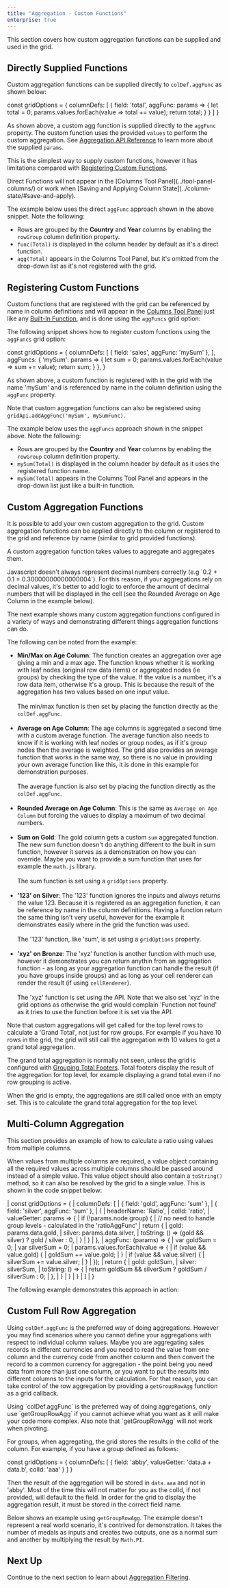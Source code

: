 ```yaml
---
title: "Aggregation - Custom Functions"
enterprise: true
---
```


This section covers how custom aggregation functions can be supplied and used in the grid.

## Directly Supplied Functions

Custom aggregation functions can be supplied directly to `colDef.aggFunc` as shown below: 

<snippet>
const gridOptions = {
    columnDefs: [
        {
            field: 'total',
            aggFunc: params => {
                let total = 0;
                params.values.forEach(value => total += value);
                return total;
            }
        }
    ]
}
</snippet>

As shown above, a custom agg function is supplied directly to the `aggFunc` property. The custom function uses the 
provided `values` to perform the custom aggregation. See [Aggregation API Reference](/aggregation/#api-reference) to 
learn more about the supplied `params`.

This is the simplest way to supply custom functions, however it has limitations compared with 
[Registering Custom Functions](/aggregation-custom-functions/#registering-custom-functions).

<note>
Direct Functions will not appear in the [Columns Tool Panel](../tool-panel-columns/) or work when [Saving and Applying Column State](../column-state/#save-and-apply).
</note>

The example below uses the direct `aggFunc` approach shown in the above snippet. Note the following:
- Rows are grouped by the **Country** and **Year** columns by enabling the `rowGroup` column definition property.
- `func(Total)` is displayed in the column header by default as it's a direct function.
- `agg(Total)` appears in the Columns Tool Panel, but it's omitted from the drop-down list as it's not registered with the grid.   

<grid-example title='Directly Supplied Aggregation Functions' name='direct-functions' type='generated' options='{ "enterprise": true, "exampleHeight": 540, "modules": ["clientside", "rowgrouping", "menu", "columnpanel", "filterpanel", "setfilter"] }'></grid-example>

## Registering Custom Functions

Custom functions that are registered with the grid can be referenced by name in column definitions and will 
appear in the [Columns Tool Panel](/tool-panel-columns/) just like any [Built-In Function](/aggregation/#enabling-aggregation), 
and is done using the `aggFuncs` grid option:

<api-documentation source='grid-options/properties.json' section='rowPivoting' names='["aggFuncs"]'></api-documentation>

The following snippet shows how to register custom functions using the `aggFuncs` grid option:

<snippet>
const gridOptions = {
    columnDefs: [
        { field: 'sales', aggFunc: 'mySum' },
    ],
    aggFuncs: {
        'mySum': params => {
            let sum = 0;
            params.values.forEach(value => sum += value);
            return sum;
        }
    },
}
</snippet>

As shown above, a custom function is registered with in the grid with the name 'mySum' and is referenced by name in 
the column definition using the `aggFunc` property.

Note that custom aggregation functions can also be registered using `gridApi.addAggFunc('mySum', mySumFunc)`.

<api-documentation source='grid-api/api.json' section='rowPivoting' names='["addAggFunc"]'></api-documentation>

The example below uses the `aggFuncs` approach shown in the snippet above. Note the following:
- Rows are grouped by the **Country** and **Year** columns by enabling the `rowGroup` column definition property.
- `mySum(Total)` is displayed in the column header by default as it uses the registered function name.
- `mySum(Total)` appears in the Columns Tool Panel and appears in the drop-down list just like a built-in function.

<grid-example title='Registering Custom Aggregation Functions' name='registered-function' type='generated' options='{ "enterprise": true, "exampleHeight": 540, "modules": ["clientside", "rowgrouping", "menu", "columnpanel", "filterpanel", "setfilter"] }'></grid-example>

## Custom Aggregation Functions

It is possible to add your own custom aggregation to the grid. Custom aggregation functions can be applied directly to
the column or registered to the grid and reference by name (similar to grid provided functions).

<api-documentation source='grid-options/properties.json' section='rowPivoting' names='["aggFuncs"]'></api-documentation>

A custom aggregation function takes values to aggregate and aggregates them.

<note>
Javascript doesn't always represent decimal numbers correctly (e.g `0.2 + 0.1 = 0.30000000000000004`). For this
reason, if your aggregations rely on decimal values, it's better to add logic to enforce the amount of decimal
numbers that will be displayed in the cell (see the Rounded Average on Age Column in the example below).
</note>

The next example shows many custom aggregation functions configured in a variety of ways and demonstrating different things aggregation functions can do.

The following can be noted from the example:

- **Min/Max on Age Column**: The function creates an aggregation over age giving a min and a max age. The function knows whether it is working with leaf nodes (original row data items) or aggregated nodes (ie groups) by checking the type of the value. If the value is a number, it's a row data item, otherwise it's a group. This is because the result of the aggregation has two values based on one input value. <br/><br/> The min/max function is then set by placing the function directly as the `colDef.aggFunc`.
<br/><br/>
- **Average on Age Column**: The age columns is aggregated a second time with a custom average function. The average function also needs to know if it is working with leaf nodes or group nodes, as if it's group nodes then the average is weighted. The grid also provides an average function that works in the same way, so there is no value in providing your own average function like this, it is done in this example for demonstration purposes. <br/><br/> The average function is also set by placing the function directly as the `colDef.aggFunc`.
<br/><br/>
- **Rounded Average on Age Column**: This is the same as `Average on Age Column` but forcing the values to display a maximum of
two decimal numbers.
<br/><br/>
- **Sum on Gold**: The gold column gets a custom `sum` aggregated function. The new sum function doesn't do anything different to the built in sum function, however it serves as a demonstration on how you can override. Maybe you want to provide a sum function that uses for example the `math.js` library.<br/><br/> The sum function is set using a `gridOptions` property.
<br/><br/>
- **'123' on Silver**: The '123' function ignores the inputs and always returns the value 123. Because it is registered as an aggregation function, it can be reference by name in the column definitions. Having a function return the same thing isn't very useful, however for the example it demonstrates easily where in the grid the function was used. <br/><br/> The '123' function, like 'sum', is set using a `gridOptions` property.
<br/><br/>
- **'xyz' on Bronze**: The 'xyz' function is another function with much use, however it demonstrates you can return anythin from an aggregation function - as long as your aggregation function can handle the result (if you have groups inside groups) and as long as your cell renderer can render the result (if using `cellRenderer`). <br/><br/> The 'xyz' function is set using the API. Note that we also set 'xyz' in the grid options as otherwise
the grid would complain 'Function not found' as it tries to use the function before it is set via the API.

<grid-example title='Custom Aggregation Functions' name='custom-agg-functions' type='generated' options='{ "enterprise": true, "modules": ["clientside", "rowgrouping", "menu", "columnpanel", "filterpanel", "setfilter"] }'></grid-example>

Note that custom aggregations will get called for the top level rows to calculate a 'Grand Total', not just for row groups. For example if you have 10 rows in the grid, the grid will still call the aggregation with 10 values to get a grand total aggregation.

The grand total aggregation is normally not seen, unless the grid is configured with [Grouping Total Footers](/grouping/#grouping-footers). Total footers display the result of the aggregation for top level, for example displaying a grand total even if no row grouping is active.

When the grid is empty, the aggregations are still called once with an empty set. This is to calculate the grand total aggregation for the top level.

## Multi-Column Aggregation

This section provides an example of how to calculate a ratio using values from multiple columns.

When values from multiple columns are required, a value object containing all the required values across multiple columns
should be passed around instead of a simple value. This value object should also contain a `toString()` method, so it can
also be resolved by the grid to a single value. This is shown in the code snippet below:


<snippet spaceBetweenProperties="true">
| const gridOptions = {
|     columnDefs: [
|         { field: 'gold', aggFunc: 'sum' },
|         { field: 'silver', aggFunc: 'sum' },
|         {
|             headerName: 'Ratio',
|             colId: 'ratio',
|             valueGetter: params => {
|                 if (!params.node.group) {
|                     // no need to handle group levels - calculated in the 'ratioAggFunc'
|                     return {
|                         gold: params.data.gold,
|                         silver: params.data.silver,
|                         toString: () => (gold && silver) ? gold / silver : 0,
|                     }
|                 }
|             },
|             aggFunc: (params) => {
|                 var goldSum = 0;
|                 var silverSum = 0;
|                 params.values.forEach(value => {
|                     if (value && value.gold) {
|                         goldSum += value.gold;
|                     }
|                     if (value && value.silver) {
|                         silverSum += value.silver;
|                     }
|                 });
|                 return {
|                     gold: goldSum,
|                     silver: silverSum,
|                     toString: () => {
|                         return goldSum && silverSum ? goldSum / silverSum : 0;
|                     },
|                 }
|             }
|         }
|     ]
| }
</snippet>

The following example demonstrates this approach in action:

<grid-example title='Multi-Column Aggregation' name='multi-column-aggregation' type='generated' options='{ "enterprise": true, "modules": ["clientside", "rowgrouping", "menu", "columnpanel", "filterpanel", "setfilter"] }'></grid-example>

## Custom Full Row Aggregation

Using `colDef.aggFunc` is the preferred way of doing aggregations. However you may find scenarios where you cannot define your aggregations with respect to individual column values. Maybe you are aggregating sales records in different currencies and you need to read the value from one column and the currency code from another column and then convert the record to a common currency for aggregation - the point being you need data from more than just one column, or you want to put the results into different columns to the inputs for the calculation. For that reason, you can take control of the row aggregation by providing a `getGroupRowAgg` function as a grid callback.

<note>
Using `colDef.aggFunc` is the preferred way of doing aggregations, only use `getGroupRowAgg`
if you cannot achieve what you want as it will make your code more complex. Also note that `getGroupRowAgg`
will not work when pivoting.
</note>

For groups, when aggregating, the grid stores the results in the colId of the column. For example, if you have a group defined as follows:

<snippet>
const gridOptions = {
    columnDefs: [
        {
            field: 'abby',
            valueGetter: 'data.a + data.b',
            colId: 'aaa'
        }
    ]
}
</snippet>

Then the result of the aggregation will be stored in `data.aaa` and not in 'abby'. Most of the time this will not matter for you as the colId, if not provided, will default to the field. In order for the grid to display the aggregation result, it must be stored in the correct field name.

Below shows an  example using `getGroupRowAgg`. The example doesn't represent a real world scenario, it's contrived for demonstration. It takes the number of medals as inputs and creates two outputs, one as a normal sum and another by multiplying the result by `Math.PI`.

<grid-example title='Custom Full Row Aggregation' name='custom-full-row-aggregation' type='generated' options='{ "enterprise": true, "modules": ["clientside", "rowgrouping", "menu", "columnpanel", "filterpanel", "setfilter"], "exampleHeight": 620 }'></grid-example>

## Next Up

Continue to the next section to learn about [Aggregation Filtering](/aggregation-filtering/).